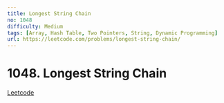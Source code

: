 ```yaml
---
title: Longest String Chain
no: 1048
difficulty: Medium
tags: [Array, Hash Table, Two Pointers, String, Dynamic Programming]
url: https://leetcode.com/problems/longest-string-chain/
---
```


# 1048. Longest String Chain

[Leetcode](https://leetcode.com/problems/longest-string-chain/)

